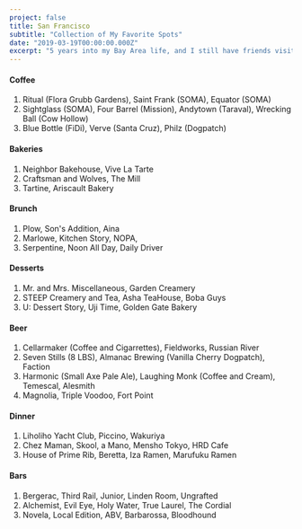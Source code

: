 ```yaml
---
project: false
title: San Francisco
subtitle: "Collection of My Favorite Spots"
date: "2019-03-19T00:00:00.000Z"
excerpt: "5 years into my Bay Area life, and I still have friends visiting San Francisco all the time looking for new things to do. I made a list of my favorite spots to check out. Great for anyone who has already done the main tourist attractions."
---
```

#### Coffee
  1. Ritual (Flora Grubb Gardens), Saint Frank (SOMA), Equator (SOMA)
  2. Sightglass (SOMA), Four Barrel (Mission), Andytown (Taraval), Wrecking Ball (Cow Hollow)
  3. Blue Bottle (FiDi), Verve (Santa Cruz), Philz (Dogpatch)
   
#### Bakeries
  1. Neighbor Bakehouse, Vive La Tarte
  2. Craftsman and Wolves, The Mill
  3. Tartine, Ariscault Bakery

#### Brunch
  1. Plow, Son's Addition, Aina
  2. Marlowe, Kitchen Story, NOPA, 
  3. Serpentine, Noon All Day, Daily Driver

#### Desserts
  1. Mr. and Mrs. Miscellaneous, Garden Creamery
  2. STEEP Creamery and Tea, Asha TeaHouse, Boba Guys
  3. U: Dessert Story, Uji Time, Golden Gate Bakery

#### Beer
  1. Cellarmaker (Coffee and Cigarrettes), Fieldworks, Russian River
  2. Seven Stills (8 LBS), Almanac Brewing (Vanilla Cherry Dogpatch), Faction
  3. Harmonic (Small Axe Pale Ale), Laughing Monk (Coffee and Cream), Temescal, Alesmith
  4. Magnolia, Triple Voodoo, Fort Point

#### Dinner
  1. Liholiho Yacht Club, Piccino, Wakuriya
  2. Chez Maman, Skool, a Mano, Mensho Tokyo, HRD Cafe
  3. House of Prime Rib, Beretta, Iza Ramen, Marufuku Ramen

#### Bars
  1. Bergerac, Third Rail, Junior, Linden Room, Ungrafted
  2. Alchemist, Evil Eye, Holy Water, True Laurel, The Cordial
  3. Novela, Local Edition, ABV, Barbarossa, Bloodhound
